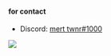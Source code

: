 #### for contact

- Discord: [mert twnr#1000](https://discord.com/users/374069091998367745)

 ![](https://komarev.com/ghpvc/?username=mertwnr)	
